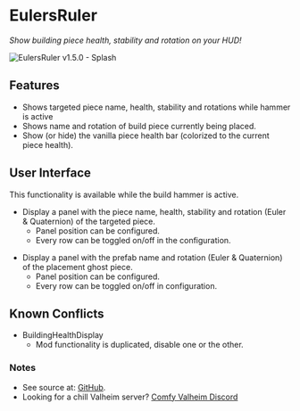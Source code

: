 # EulersRuler

*Show building piece health, stability and rotation on your HUD!*

![EulersRuler v1.5.0 - Splash](https://imgur.com/TOLdJ8n.png)

## Features

  * Shows targeted piece name, health, stability and rotations while hammer is active
  * Shows name and rotation of build piece currently being placed.
  * Show (or hide) the vanilla piece health bar (colorized to the current piece health).

## User Interface

This functionality is available while the build hammer is active.

  * Display a panel with the piece name, health, stability and rotation (Euler & Quaternion) of the targeted piece.
    * Panel position can be configured.
    * Every row can be toggled on/off in the configuration.

  - Display a panel with the prefab name and rotation (Euler & Quaternion) of the placement ghost piece.
    - Panel position can be configured.
    - Every row can be toggled on/off in configuration.

## Known Conflicts

  * BuildingHealthDisplay
    * Mod functionality is duplicated, disable one or the other.

### Notes

  * See source at: [GitHub](https://github.com/redseiko/ComfyMods/tree/main/EulersRuler).
  * Looking for a chill Valheim server? [Comfy Valheim Discord](https://discord.gg/ameHJz5PFk)
